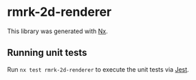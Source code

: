 # rmrk-2d-renderer

This library was generated with [Nx](https://nx.dev).

## Running unit tests

Run `nx test rmrk-2d-renderer` to execute the unit tests via [Jest](https://jestjs.io).
